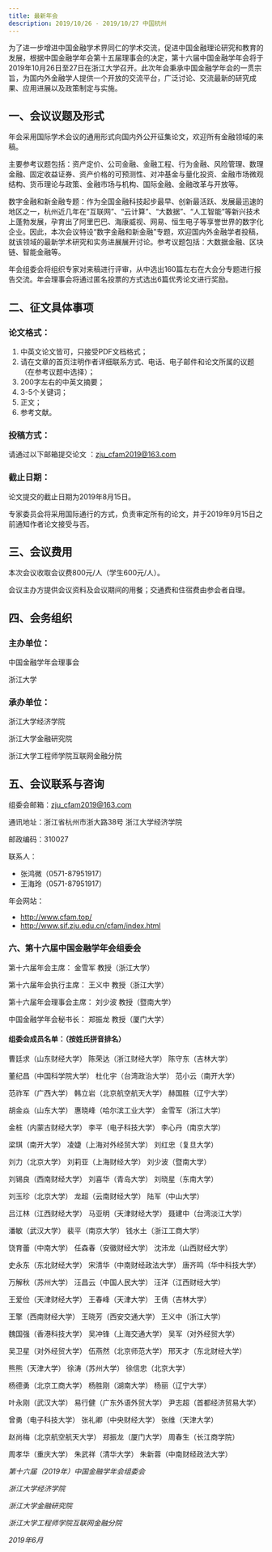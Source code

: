 ```yaml
---
title: 最新年会
description: 2019/10/26 - 2019/10/27 中国杭州
---
```


为了进一步增进中国金融学术界同仁的学术交流，促进中国金融理论研究和教育的发展，根据中国金融学年会第十五届理事会的决定，第十六届中国金融学年会将于2019年10月26日至27日在浙江大学召开。此次年会秉承中国金融学年会的一贯宗旨，为国内外金融学人提供一个开放的交流平台，广泛讨论、交流最新的研究成果、应用进展以及政策制定与实施。



## 一、会议议题及形式

年会采用国际学术会议的通用形式向国内外公开征集论文，欢迎所有金融领域的来稿。

主要参考议题包括：资产定价、公司金融、金融工程、行为金融、风险管理、数理金融、固定收益证券、资产价格的可预测性、对冲基金与量化投资、金融市场微观结构、货币理论与政策、金融市场与机构、国际金融、金融改革与开放等。

数字金融和新金融专题：作为全国金融科技起步最早、创新最活跃、发展最迅速的地区之一，杭州近几年在“互联网”、“云计算”、“大数据”、“人工智能”等新兴技术上蓬勃发展，孕育出了阿里巴巴、海康威视、网易、恒生电子等享誉世界的数字化企业。因此，本次会议特设“数字金融和新金融”专题，欢迎国内外金融学者投稿，就该领域的最新学术研究和实务进展展开讨论。参考议题包括：大数据金融、区块链、智能金融等。

年会组委会将组织专家对来稿进行评审，从中选出160篇左右在大会分专题进行报告交流。年会理事会将通过匿名投票的方式选出6篇优秀论文进行奖励。


## 二、征文具体事项

### 论文格式：

1. 中英文论文皆可，只接受PDF文档格式；
2. 请在文章的首页注明作者详细联系方式、电话、电子邮件和论文所属的议题（在参考议题中选择）；
3. 200字左右的中英文摘要；
4. 3-5个关键词；
5. 正文；
6. 参考文献。

### 投稿方式：

请通过以下邮箱提交论文 ：zju_cfam2019@163.com

### 截止日期：

论文提交的截止日期为2019年8月15日。

专家委员会将采用国际通行的方式，负责审定所有的论文，并于2019年9月15日之前通知作者论文接受与否。


## 三、会议费用

本次会议收取会议费800元/人（学生600元/人）。

会议主办方提供会议资料及会议期间的用餐；交通费和住宿费由参会者自理。


## 四、会务组织

### 主办单位：

中国金融学年会理事会

浙江大学

### 承办单位：

浙江大学经济学院

浙江大学金融研究院

浙江大学工程师学院互联网金融分院

## 五、会议联系与咨询

组委会邮箱：zju_cfam2019@163.com

通讯地址：浙江省杭州市浙大路38号 浙江大学经济学院

邮政编码：310027

联系人：

- 张鸿微（0571-87951917）
- 王海玲（0571-87951917）

年会网站：

- http://www.cfam.top/
- http://www.sif.zju.edu.cn/cfam/index.html

### 六、第十六届中国金融学年会组委会

第十六届年会主席：            金雪军 教授（浙江大学）

第十六届年会执行主席：     王义中 教授（浙江大学）

第十六届年会理事会主席： 刘少波 教授（暨南大学）

中国金融学年会秘书长：     郑振龙 教授（厦门大学）

#### 组委会成员名单：（按姓氏拼音排名）

曹廷求（山东财经大学）    陈荣达（浙江财经大学）    陈守东（吉林大学）

董纪昌（中国科学院大学）    杜化宇（台湾政治大学）    范小云（南开大学）

范祚军（广西大学）    韩立岩（北京航空航天大学）    赫国胜（辽宁大学）

胡金焱（山东大学）    惠晓峰（哈尔滨工业大学）    金雪军（浙江大学）

金桩（内蒙古财经大学）    李平（电子科技大学）    李心丹（南京大学）

梁琪（南开大学）    凌婕（上海对外经贸大学）    刘红忠（复旦大学）

刘力（北京大学）    刘莉亚（上海财经大学）    刘少波（暨南大学）

刘锡良（西南财经大学）    刘喜华（青岛大学）    刘晓星（东南大学）

刘玉珍（北京大学）    龙超（云南财经大学）    陆军（中山大学）

吕江林（江西财经大学）    马亚明（天津财经大学）    聂建中（台湾淡江大学）

潘敏（武汉大学）    裴平（南京大学）    钱水土（浙江工商大学）

饶育蕾（中南大学）    任森春（安徽财经大学）    沈沛龙（山西财经大学）

史永东（东北财经大学）    宋清华（中南财经政法大学）    唐齐鸣（华中科技大学）

万解秋（苏州大学）    汪昌云（中国人民大学）    汪洋（江西财经大学）

王爱俭（天津财经大学）    王春峰（天津大学）    王倩（吉林大学）

王擎（西南财经大学）    王晓芳（西安交通大学）    王义中（浙江大学）

魏国强（香港科技大学）    吴冲锋（上海交通大学）    吴军（对外经贸大学）

吴卫星（对外经贸大学）    伍燕然（北京师范大学）    邢天才（东北财经大学）

熊熊（天津大学）    徐涛（苏州大学）    徐信忠（北京大学）

杨德勇（北京工商大学）    杨胜刚（湖南大学）    杨丽（辽宁大学）

叶永刚（武汉大学）    易行健（广东外语外贸大学）    尹志超（首都经济贸易大学）

曾勇（电子科技大学）    张礼卿（中央财经大学）    张维（天津大学）

赵尚梅（北京航空航天大学）    郑振龙（厦门大学）    周春生（长江商学院）

周孝华（重庆大学）    朱武祥（清华大学）    朱新蓉（中南财经政法大学）



_第十六届（2019年）中国金融学年会组委会_

_浙江大学经济学院_

_浙江大学金融研究院_

_浙江大学工程师学院互联网金融分院_

_2019年6月_